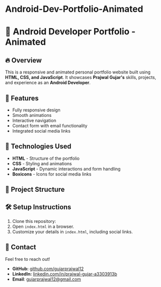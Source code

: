 # Android-Dev-Portfolio-Animated


# 📌 **Android Developer Portfolio - Animated**

## 🔥 **Overview**

This is a responsive and animated personal portfolio website built using **HTML, CSS, and JavaScript**. It showcases **Prajwal Gujar's** skills, projects, and experience as an **Android Developer**.

## 🎯 **Features**

- Fully responsive design
- Smooth animations
- Interactive navigation
- Contact form with email functionality
- Integrated social media links

## 🚀 **Technologies Used**

- **HTML** - Structure of the portfolio
- **CSS** - Styling and animations
- **JavaScript** - Dynamic interactions and form handling
- **Boxicons** - Icons for social media links

## 📂 **Project Structure**

## 🛠 **Setup Instructions**

1. Clone this repository:
2. Open `index.html` in a browser.
3. Customize your details in `index.html`, including social links.

## 📩 **Contact**

Feel free to reach out!

- **GitHub:** [github.com/gujarprajwal12](https://github.com/gujarprajwal12)
- **LinkedIn:** [linkedin.com/in/prajwal-gujar-a3303913b](https://linkedin.com/in/prajwal-gujar-a3303913b)
- **Email**: [gujarprajwal12@gmail.com](mailto\:gujarprajwal12@gmail.com)

